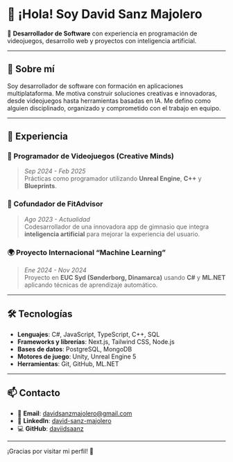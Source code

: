 # 👋 ¡Hola! Soy David Sanz Majolero

🎯 **Desarrollador de Software** con experiencia en programación de videojuegos, desarrollo web y proyectos con inteligencia artificial.

---

## 🧠 Sobre mí

Soy desarrollador de software con formación en aplicaciones multiplataforma. Me motiva construir soluciones creativas e innovadoras, desde videojuegos hasta herramientas basadas en IA. Me defino como alguien disciplinado, organizado y comprometido con el trabajo en equipo.

---

## 💼 Experiencia

### 👾 Programador de Videojuegos (Creative Minds)
> *Sep 2024 - Feb 2025*  
Prácticas como programador utilizando **Unreal Engine**, **C++** y **Blueprints**.

### 🧠 Cofundador de FitAdvisor
> *Ago 2023 - Actualidad*  
Codesarrollador de una innovadora app de gimnasio que integra **inteligencia artificial** para mejorar la experiencia del usuario.

### 🌍 Proyecto Internacional “Machine Learning”
> *Ene 2024 - Nov 2024*  
Proyecto en **EUC Syd (Sønderborg, Dinamarca)** usando **C#** y **ML.NET** aplicando técnicas de aprendizaje automático.

---

## 🛠 Tecnologías

- **Lenguajes**: C#, JavaScript, TypeScript, C++, SQL  
- **Frameworks y librerías**: Next.js, Tailwind CSS, Node.js  
- **Bases de datos**: PostgreSQL, MongoDB  
- **Motores de juego**: Unity, Unreal Engine 5  
- **Herramientas**: Git, GitHub, ML.NET  

---

## 📫 Contacto

- 📧 **Email**: davidsanzmajolero@gmail.com  
- 🔗 **LinkedIn**: [david-sanz-majolero](https://www.linkedin.com/in/david-sanz-majolero)  
- 💻 **GitHub**: [daviidsaanz](https://github.com/daviidsaanz)

---

¡Gracias por visitar mi perfil! 🚀
